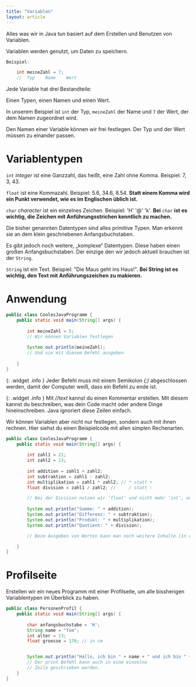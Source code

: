 ```yaml
---
title: "Variablen"
layout: article
--- 
```


Alles was wir in Java tun basiert auf dem Erstellen und Benutzen von Variablen. 

Variablen werden genutzt, um Daten zu speichern.

```java
Beispiel:

    int meineZahl = 7;
    //  Typ    Name    Wert
```
Jede Variable hat drei Bestandteile:

Einen Typen, einen Namen und einen Wert.

In unserem Beispiel ist `int` der Typ, `meineZahl` der Name und `7` der Wert, der dem Namen zugeordnet wird.

Den Namen einer Variable können wir frei festlegen. Der Typ und der Wert müssen zu einander passen.

Variablentypen
=

`int` *integer* ist eine Ganzzahl, das heißt, eine Zahl ohne Komma. Beispiel: 7, 3, 43.

`float` ist eine Kommazahl. Beispiel: 5.6, 34.6, 8.54. **Statt einem Komma wird ein Punkt verwendet, wie es im Englischen üblich ist.**

`char` *character* ist ein einzelnes Zeichen. Beispiel: 'H'  '@'  'k'. **Bei** `char` **ist es wichtig, die Zeichen mit Anführungsstrichen kenntlich zu machen.**

Die bisher genannten Datentypen sind alles primitive Typen. Man erkennt sie an dem klein geschriebenen Anfangsbuchstaben.

Es gibt jedoch noch weitere, „komplexe“ Datentypen. Diese haben einen großen Anfangsbuchstaben. Der einzige den wir jedoch aktuell brauchen ist der `String`.

`String` ist ein Text. Beispiel: "Die Maus geht ins Haus!". **Bei String ist es wichtig, den Text mit Anführungszeichen zu makieren.**


Anwendung
=

```java
public class CoolesJavaProgramm {
    public static void main(String[] args) {
        
        int meineZahl = 5;
        // Wir können Variablen festlegen
    
        System.out.println(meineZahl);
        // Und sie mit diesem Befehl ausgeben.
        
    }
}
```



{: .widget .info }
Jeder Befehl muss mit einem Semikolon *(;)* abgeschlossen werden, damit der Computer weiß, dass ein Befehl zu ende ist.

{: .widget .info }
Mit  *//text* kannst du einen Kommentar erstellen. Mit diesem kannst du beschreiben, was dein Code macht oder andere Dinge hineinschreiben. Java ignoriert diese Zeilen einfach.

Wir können Variablen aber nicht nur festlegen, sondern auch mit ihnen rechnen. Hier siehst du einen Beispielcode mit allen simplen Rechenarten.


```java
public class CoolesJavaProgramm {
    public static void main(String[] args) {
        
        int zahl1 = 21;
        int zahl2 = 13;
        
        int addition = zahl1 + zahl2;
        int subtraktion = zahl1 - zahl2;
        int multiplikation = zahl1 * zahl2; // * statt •
        float division = zahl1 / zahl2; //     / statt :

        // Bei der Division nutzen wir ‘float‘ und nicht mehr ‘int‘, um auch Divisionen, die eine Kommazahl als Ergebnis haben korrekt dargestellt werden.
        
        System.out.println("Summe: " + addition);
        System.out.println("Differenz: " + subtraktion);
        System.out.println("Produkt: " + multiplikation);
        System.out.println("Quotient: " + division);

        // Beim Ausgeben von Werten kann man noch weitere Inhalte (in diesem Fall Text) dazu schreiben und durch ein Plus verbinden.

    }
}
```

Profilseite
=

Erstellen wir ein neues Programm mit einer Profilseite, um alle bissherigen Variablentypen im Überblick zu haben.

```java
public class PersonenProfil {
    public static void main(String[] args) {
        
        char anfangsbuchstabe = 'H';
        String name = "Tom";
        int alter = 13;
        float groesse = 176; // in cm


        System.out.println("Hallo, ich bin " + name + " und ich bin " + alter + " Jahre alt. Ich bin " + groesse + "cm groß.");
        // Der print Befehl kann auch in eine einzelne
        // Zeile geschrieben werden.
    }
}
```
